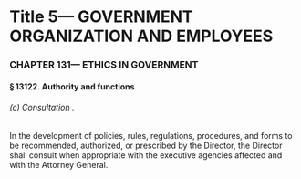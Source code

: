 
# Title 5— GOVERNMENT ORGANIZATION AND EMPLOYEES
### CHAPTER 131— ETHICS IN GOVERNMENT
#### § 13122. Authority and functions
###### (c) Consultation .

In the development of policies, rules, regulations, procedures, and forms to be recommended, authorized, or prescribed by the Director, the Director shall consult when appropriate with the executive agencies affected and with the Attorney General.

